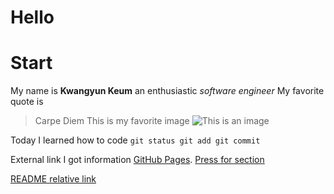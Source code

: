# Hello
# Start
My name is **Kwangyun Keum** an enthusiastic *software engineer* 
My favorite quote is 
> Carpe Diem 
This is my favorite image ![This is an image](https://myoctocat.com/assets/images/base-octocat.svg)

Today I learned how to code 
```git status git add git commit ```

External link I got information [GitHub Pages](https://pages.github.com/).
[Press for section](#Start)


[README relative link](README.md)
